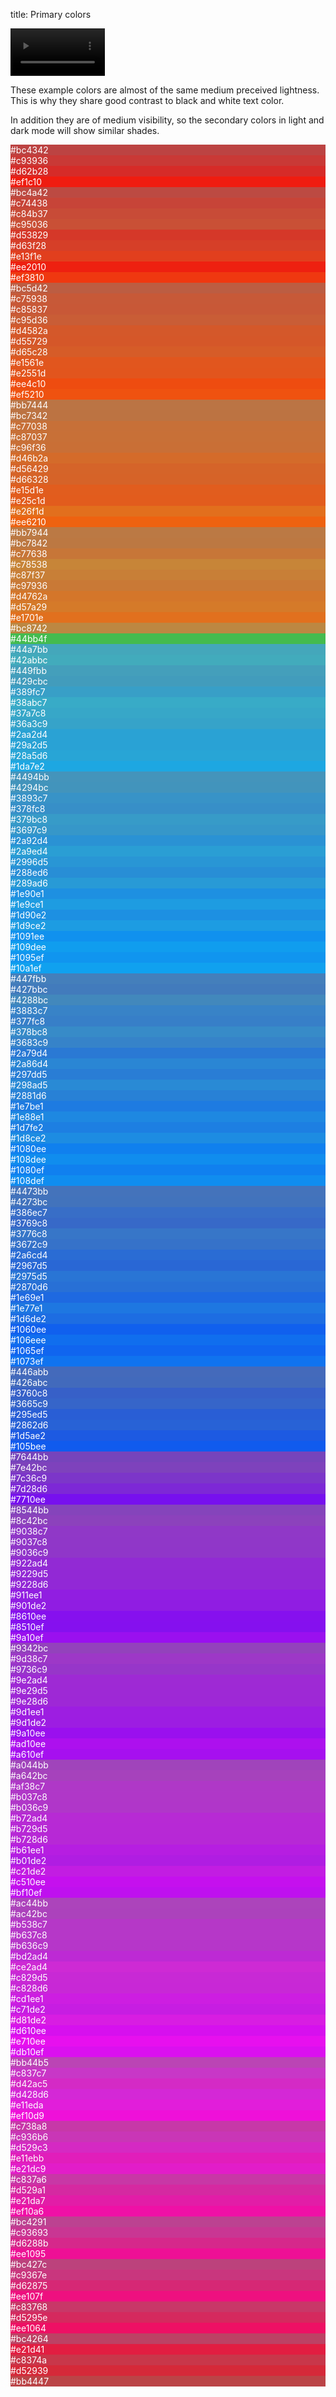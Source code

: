 title: Primary colors

<video autoplay loop style="width: 30%">
  <source src="../../../videos/desaturate.mp4" type="video/mp4">
</video> 

These example colors are almost of the same medium preceived lightness. This is why they share good contrast to black and white text color.

In addition they are of medium visibility, so the secondary colors in light and dark mode will show similar shades.

<div class="w3-row-padding" style="color:#fff">

<div class="w3-center w3-padding w3-col l1 m2 s3" style="background-color:#bc4342;cursor: copy;" onclick="copyColor(this.textContent);">#bc4342</div>
<div class="w3-center w3-padding w3-col l1 m2 s3" style="background-color:#c93936;cursor: copy;" onclick="copyColor(this.textContent);">#c93936</div>
<div class="w3-center w3-padding w3-col l1 m2 s3" style="background-color:#d62b28;cursor: copy;" onclick="copyColor(this.textContent);">#d62b28</div>
<div class="w3-center w3-padding w3-col l1 m2 s3" style="background-color:#ef1c10;cursor: copy;" onclick="copyColor(this.textContent);">#ef1c10</div>
<div class="w3-center w3-padding w3-col l1 m2 s3" style="background-color:#bc4a42;cursor: copy;" onclick="copyColor(this.textContent);">#bc4a42</div>
<div class="w3-center w3-padding w3-col l1 m2 s3" style="background-color:#c74438;cursor: copy;" onclick="copyColor(this.textContent);">#c74438</div>
<div class="w3-center w3-padding w3-col l1 m2 s3" style="background-color:#c84b37;cursor: copy;" onclick="copyColor(this.textContent);">#c84b37</div>
<div class="w3-center w3-padding w3-col l1 m2 s3" style="background-color:#c95036;cursor: copy;" onclick="copyColor(this.textContent);">#c95036</div>
<div class="w3-center w3-padding w3-col l1 m2 s3" style="background-color:#d53829;cursor: copy;" onclick="copyColor(this.textContent);">#d53829</div>
<div class="w3-center w3-padding w3-col l1 m2 s3" style="background-color:#d63f28;cursor: copy;" onclick="copyColor(this.textContent);">#d63f28</div>
<div class="w3-center w3-padding w3-col l1 m2 s3" style="background-color:#e13f1e;cursor: copy;" onclick="copyColor(this.textContent);">#e13f1e</div>
<div class="w3-center w3-padding w3-col l1 m2 s3" style="background-color:#ee2010;cursor: copy;" onclick="copyColor(this.textContent);">#ee2010</div>
<div class="w3-center w3-padding w3-col l1 m2 s3" style="background-color:#ef3810;cursor: copy;" onclick="copyColor(this.textContent);">#ef3810</div>
<div class="w3-center w3-padding w3-col l1 m2 s3" style="background-color:#bc5d42;cursor: copy;" onclick="copyColor(this.textContent);">#bc5d42</div>
<div class="w3-center w3-padding w3-col l1 m2 s3" style="background-color:#c75938;cursor: copy;" onclick="copyColor(this.textContent);">#c75938</div>
<div class="w3-center w3-padding w3-col l1 m2 s3" style="background-color:#c85837;cursor: copy;" onclick="copyColor(this.textContent);">#c85837</div>
<div class="w3-center w3-padding w3-col l1 m2 s3" style="background-color:#c95d36;cursor: copy;" onclick="copyColor(this.textContent);">#c95d36</div>
<div class="w3-center w3-padding w3-col l1 m2 s3" style="background-color:#d4582a;cursor: copy;" onclick="copyColor(this.textContent);">#d4582a</div>
<div class="w3-center w3-padding w3-col l1 m2 s3" style="background-color:#d55729;cursor: copy;" onclick="copyColor(this.textContent);">#d55729</div>
<div class="w3-center w3-padding w3-col l1 m2 s3" style="background-color:#d65c28;cursor: copy;" onclick="copyColor(this.textContent);">#d65c28</div>
<div class="w3-center w3-padding w3-col l1 m2 s3" style="background-color:#e1561e;cursor: copy;" onclick="copyColor(this.textContent);">#e1561e</div>
<div class="w3-center w3-padding w3-col l1 m2 s3" style="background-color:#e2551d;cursor: copy;" onclick="copyColor(this.textContent);">#e2551d</div>
<div class="w3-center w3-padding w3-col l1 m2 s3" style="background-color:#ee4c10;cursor: copy;" onclick="copyColor(this.textContent);">#ee4c10</div>
<div class="w3-center w3-padding w3-col l1 m2 s3" style="background-color:#ef5210;cursor: copy;" onclick="copyColor(this.textContent);">#ef5210</div>
<div class="w3-center w3-padding w3-col l1 m2 s3" style="background-color:#bb7444;cursor: copy;" onclick="copyColor(this.textContent);">#bb7444</div>
<div class="w3-center w3-padding w3-col l1 m2 s3" style="background-color:#bc7342;cursor: copy;" onclick="copyColor(this.textContent);">#bc7342</div>
<div class="w3-center w3-padding w3-col l1 m2 s3" style="background-color:#c77038;cursor: copy;" onclick="copyColor(this.textContent);">#c77038</div>
<div class="w3-center w3-padding w3-col l1 m2 s3" style="background-color:#c87037;cursor: copy;" onclick="copyColor(this.textContent);">#c87037</div>
<div class="w3-center w3-padding w3-col l1 m2 s3" style="background-color:#c96f36;cursor: copy;" onclick="copyColor(this.textContent);">#c96f36</div>
<div class="w3-center w3-padding w3-col l1 m2 s3" style="background-color:#d46b2a;cursor: copy;" onclick="copyColor(this.textContent);">#d46b2a</div>
<div class="w3-center w3-padding w3-col l1 m2 s3" style="background-color:#d56429;cursor: copy;" onclick="copyColor(this.textContent);">#d56429</div>
<div class="w3-center w3-padding w3-col l1 m2 s3" style="background-color:#d66328;cursor: copy;" onclick="copyColor(this.textContent);">#d66328</div>
<div class="w3-center w3-padding w3-col l1 m2 s3" style="background-color:#e15d1e;cursor: copy;" onclick="copyColor(this.textContent);">#e15d1e</div>
<div class="w3-center w3-padding w3-col l1 m2 s3" style="background-color:#e25c1d;cursor: copy;" onclick="copyColor(this.textContent);">#e25c1d</div>
<div class="w3-center w3-padding w3-col l1 m2 s3" style="background-color:#e26f1d;cursor: copy;" onclick="copyColor(this.textContent);">#e26f1d</div>
<div class="w3-center w3-padding w3-col l1 m2 s3" style="background-color:#ee6210;cursor: copy;" onclick="copyColor(this.textContent);">#ee6210</div>
<div class="w3-center w3-padding w3-col l1 m2 s3" style="background-color:#bb7944;cursor: copy;" onclick="copyColor(this.textContent);">#bb7944</div>
<div class="w3-center w3-padding w3-col l1 m2 s3" style="background-color:#bc7842;cursor: copy;" onclick="copyColor(this.textContent);">#bc7842</div>
<div class="w3-center w3-padding w3-col l1 m2 s3" style="background-color:#c77638;cursor: copy;" onclick="copyColor(this.textContent);">#c77638</div>
<div class="w3-center w3-padding w3-col l1 m2 s3" style="background-color:#c78538;cursor: copy;" onclick="copyColor(this.textContent);">#c78538</div>
<div class="w3-center w3-padding w3-col l1 m2 s3" style="background-color:#c87f37;cursor: copy;" onclick="copyColor(this.textContent);">#c87f37</div>
<div class="w3-center w3-padding w3-col l1 m2 s3" style="background-color:#c97936;cursor: copy;" onclick="copyColor(this.textContent);">#c97936</div>
<div class="w3-center w3-padding w3-col l1 m2 s3" style="background-color:#d4762a;cursor: copy;" onclick="copyColor(this.textContent);">#d4762a</div>
<div class="w3-center w3-padding w3-col l1 m2 s3" style="background-color:#d57a29;cursor: copy;" onclick="copyColor(this.textContent);">#d57a29</div>
<div class="w3-center w3-padding w3-col l1 m2 s3" style="background-color:#e1701e;cursor: copy;" onclick="copyColor(this.textContent);">#e1701e</div>
<div class="w3-center w3-padding w3-col l1 m2 s3" style="background-color:#bc8742;cursor: copy;" onclick="copyColor(this.textContent);">#bc8742</div>
<div class="w3-center w3-padding w3-col l1 m2 s3" style="background-color:#44bb4f;cursor: copy;" onclick="copyColor(this.textContent);">#44bb4f</div>
<div class="w3-center w3-padding w3-col l1 m2 s3" style="background-color:#44a7bb;cursor: copy;" onclick="copyColor(this.textContent);">#44a7bb</div>
<div class="w3-center w3-padding w3-col l1 m2 s3" style="background-color:#42abbc;cursor: copy;" onclick="copyColor(this.textContent);">#42abbc</div>
<div class="w3-center w3-padding w3-col l1 m2 s3" style="background-color:#449fbb;cursor: copy;" onclick="copyColor(this.textContent);">#449fbb</div>
<div class="w3-center w3-padding w3-col l1 m2 s3" style="background-color:#429cbc;cursor: copy;" onclick="copyColor(this.textContent);">#429cbc</div>
<div class="w3-center w3-padding w3-col l1 m2 s3" style="background-color:#389fc7;cursor: copy;" onclick="copyColor(this.textContent);">#389fc7</div>
<div class="w3-center w3-padding w3-col l1 m2 s3" style="background-color:#38abc7;cursor: copy;" onclick="copyColor(this.textContent);">#38abc7</div>
<div class="w3-center w3-padding w3-col l1 m2 s3" style="background-color:#37a7c8;cursor: copy;" onclick="copyColor(this.textContent);">#37a7c8</div>
<div class="w3-center w3-padding w3-col l1 m2 s3" style="background-color:#36a3c9;cursor: copy;" onclick="copyColor(this.textContent);">#36a3c9</div>
<div class="w3-center w3-padding w3-col l1 m2 s3" style="background-color:#2aa2d4;cursor: copy;" onclick="copyColor(this.textContent);">#2aa2d4</div>
<div class="w3-center w3-padding w3-col l1 m2 s3" style="background-color:#29a2d5;cursor: copy;" onclick="copyColor(this.textContent);">#29a2d5</div>
<div class="w3-center w3-padding w3-col l1 m2 s3" style="background-color:#28a5d6;cursor: copy;" onclick="copyColor(this.textContent);">#28a5d6</div>
<div class="w3-center w3-padding w3-col l1 m2 s3" style="background-color:#1da7e2;cursor: copy;" onclick="copyColor(this.textContent);">#1da7e2</div>
<div class="w3-center w3-padding w3-col l1 m2 s3" style="background-color:#4494bb;cursor: copy;" onclick="copyColor(this.textContent);">#4494bb</div>
<div class="w3-center w3-padding w3-col l1 m2 s3" style="background-color:#4294bc;cursor: copy;" onclick="copyColor(this.textContent);">#4294bc</div>
<div class="w3-center w3-padding w3-col l1 m2 s3" style="background-color:#3893c7;cursor: copy;" onclick="copyColor(this.textContent);">#3893c7</div>
<div class="w3-center w3-padding w3-col l1 m2 s3" style="background-color:#378fc8;cursor: copy;" onclick="copyColor(this.textContent);">#378fc8</div>
<div class="w3-center w3-padding w3-col l1 m2 s3" style="background-color:#379bc8;cursor: copy;" onclick="copyColor(this.textContent);">#379bc8</div>
<div class="w3-center w3-padding w3-col l1 m2 s3" style="background-color:#3697c9;cursor: copy;" onclick="copyColor(this.textContent);">#3697c9</div>
<div class="w3-center w3-padding w3-col l1 m2 s3" style="background-color:#2a92d4;cursor: copy;" onclick="copyColor(this.textContent);">#2a92d4</div>
<div class="w3-center w3-padding w3-col l1 m2 s3" style="background-color:#2a9ed4;cursor: copy;" onclick="copyColor(this.textContent);">#2a9ed4</div>
<div class="w3-center w3-padding w3-col l1 m2 s3" style="background-color:#2996d5;cursor: copy;" onclick="copyColor(this.textContent);">#2996d5</div>
<div class="w3-center w3-padding w3-col l1 m2 s3" style="background-color:#288ed6;cursor: copy;" onclick="copyColor(this.textContent);">#288ed6</div>
<div class="w3-center w3-padding w3-col l1 m2 s3" style="background-color:#289ad6;cursor: copy;" onclick="copyColor(this.textContent);">#289ad6</div>
<div class="w3-center w3-padding w3-col l1 m2 s3" style="background-color:#1e90e1;cursor: copy;" onclick="copyColor(this.textContent);">#1e90e1</div>
<div class="w3-center w3-padding w3-col l1 m2 s3" style="background-color:#1e9ce1;cursor: copy;" onclick="copyColor(this.textContent);">#1e9ce1</div>
<div class="w3-center w3-padding w3-col l1 m2 s3" style="background-color:#1d90e2;cursor: copy;" onclick="copyColor(this.textContent);">#1d90e2</div>
<div class="w3-center w3-padding w3-col l1 m2 s3" style="background-color:#1d9ce2;cursor: copy;" onclick="copyColor(this.textContent);">#1d9ce2</div>
<div class="w3-center w3-padding w3-col l1 m2 s3" style="background-color:#1091ee;cursor: copy;" onclick="copyColor(this.textContent);">#1091ee</div>
<div class="w3-center w3-padding w3-col l1 m2 s3" style="background-color:#109dee;cursor: copy;" onclick="copyColor(this.textContent);">#109dee</div>
<div class="w3-center w3-padding w3-col l1 m2 s3" style="background-color:#1095ef;cursor: copy;" onclick="copyColor(this.textContent);">#1095ef</div>
<div class="w3-center w3-padding w3-col l1 m2 s3" style="background-color:#10a1ef;cursor: copy;" onclick="copyColor(this.textContent);">#10a1ef</div>
<div class="w3-center w3-padding w3-col l1 m2 s3" style="background-color:#447fbb;cursor: copy;" onclick="copyColor(this.textContent);">#447fbb</div>
<div class="w3-center w3-padding w3-col l1 m2 s3" style="background-color:#427bbc;cursor: copy;" onclick="copyColor(this.textContent);">#427bbc</div>
<div class="w3-center w3-padding w3-col l1 m2 s3" style="background-color:#4288bc;cursor: copy;" onclick="copyColor(this.textContent);">#4288bc</div>
<div class="w3-center w3-padding w3-col l1 m2 s3" style="background-color:#3883c7;cursor: copy;" onclick="copyColor(this.textContent);">#3883c7</div>
<div class="w3-center w3-padding w3-col l1 m2 s3" style="background-color:#377fc8;cursor: copy;" onclick="copyColor(this.textContent);">#377fc8</div>
<div class="w3-center w3-padding w3-col l1 m2 s3" style="background-color:#378bc8;cursor: copy;" onclick="copyColor(this.textContent);">#378bc8</div>
<div class="w3-center w3-padding w3-col l1 m2 s3" style="background-color:#3683c9;cursor: copy;" onclick="copyColor(this.textContent);">#3683c9</div>
<div class="w3-center w3-padding w3-col l1 m2 s3" style="background-color:#2a79d4;cursor: copy;" onclick="copyColor(this.textContent);">#2a79d4</div>
<div class="w3-center w3-padding w3-col l1 m2 s3" style="background-color:#2a86d4;cursor: copy;" onclick="copyColor(this.textContent);">#2a86d4</div>
<div class="w3-center w3-padding w3-col l1 m2 s3" style="background-color:#297dd5;cursor: copy;" onclick="copyColor(this.textContent);">#297dd5</div>
<div class="w3-center w3-padding w3-col l1 m2 s3" style="background-color:#298ad5;cursor: copy;" onclick="copyColor(this.textContent);">#298ad5</div>
<div class="w3-center w3-padding w3-col l1 m2 s3" style="background-color:#2881d6;cursor: copy;" onclick="copyColor(this.textContent);">#2881d6</div>
<div class="w3-center w3-padding w3-col l1 m2 s3" style="background-color:#1e7be1;cursor: copy;" onclick="copyColor(this.textContent);">#1e7be1</div>
<div class="w3-center w3-padding w3-col l1 m2 s3" style="background-color:#1e88e1;cursor: copy;" onclick="copyColor(this.textContent);">#1e88e1</div>
<div class="w3-center w3-padding w3-col l1 m2 s3" style="background-color:#1d7fe2;cursor: copy;" onclick="copyColor(this.textContent);">#1d7fe2</div>
<div class="w3-center w3-padding w3-col l1 m2 s3" style="background-color:#1d8ce2;cursor: copy;" onclick="copyColor(this.textContent);">#1d8ce2</div>
<div class="w3-center w3-padding w3-col l1 m2 s3" style="background-color:#1080ee;cursor: copy;" onclick="copyColor(this.textContent);">#1080ee</div>
<div class="w3-center w3-padding w3-col l1 m2 s3" style="background-color:#108dee;cursor: copy;" onclick="copyColor(this.textContent);">#108dee</div>
<div class="w3-center w3-padding w3-col l1 m2 s3" style="background-color:#1080ef;cursor: copy;" onclick="copyColor(this.textContent);">#1080ef</div>
<div class="w3-center w3-padding w3-col l1 m2 s3" style="background-color:#108def;cursor: copy;" onclick="copyColor(this.textContent);">#108def</div>
<div class="w3-center w3-padding w3-col l1 m2 s3" style="background-color:#4473bb;cursor: copy;" onclick="copyColor(this.textContent);">#4473bb</div>
<div class="w3-center w3-padding w3-col l1 m2 s3" style="background-color:#4273bc;cursor: copy;" onclick="copyColor(this.textContent);">#4273bc</div>
<div class="w3-center w3-padding w3-col l1 m2 s3" style="background-color:#386ec7;cursor: copy;" onclick="copyColor(this.textContent);">#386ec7</div>
<div class="w3-center w3-padding w3-col l1 m2 s3" style="background-color:#3769c8;cursor: copy;" onclick="copyColor(this.textContent);">#3769c8</div>
<div class="w3-center w3-padding w3-col l1 m2 s3" style="background-color:#3776c8;cursor: copy;" onclick="copyColor(this.textContent);">#3776c8</div>
<div class="w3-center w3-padding w3-col l1 m2 s3" style="background-color:#3672c9;cursor: copy;" onclick="copyColor(this.textContent);">#3672c9</div>
<div class="w3-center w3-padding w3-col l1 m2 s3" style="background-color:#2a6cd4;cursor: copy;" onclick="copyColor(this.textContent);">#2a6cd4</div>
<div class="w3-center w3-padding w3-col l1 m2 s3" style="background-color:#2967d5;cursor: copy;" onclick="copyColor(this.textContent);">#2967d5</div>
<div class="w3-center w3-padding w3-col l1 m2 s3" style="background-color:#2975d5;cursor: copy;" onclick="copyColor(this.textContent);">#2975d5</div>
<div class="w3-center w3-padding w3-col l1 m2 s3" style="background-color:#2870d6;cursor: copy;" onclick="copyColor(this.textContent);">#2870d6</div>
<div class="w3-center w3-padding w3-col l1 m2 s3" style="background-color:#1e69e1;cursor: copy;" onclick="copyColor(this.textContent);">#1e69e1</div>
<div class="w3-center w3-padding w3-col l1 m2 s3" style="background-color:#1e77e1;cursor: copy;" onclick="copyColor(this.textContent);">#1e77e1</div>
<div class="w3-center w3-padding w3-col l1 m2 s3" style="background-color:#1d6de2;cursor: copy;" onclick="copyColor(this.textContent);">#1d6de2</div>
<div class="w3-center w3-padding w3-col l1 m2 s3" style="background-color:#1060ee;cursor: copy;" onclick="copyColor(this.textContent);">#1060ee</div>
<div class="w3-center w3-padding w3-col l1 m2 s3" style="background-color:#106eee;cursor: copy;" onclick="copyColor(this.textContent);">#106eee</div>
<div class="w3-center w3-padding w3-col l1 m2 s3" style="background-color:#1065ef;cursor: copy;" onclick="copyColor(this.textContent);">#1065ef</div>
<div class="w3-center w3-padding w3-col l1 m2 s3" style="background-color:#1073ef;cursor: copy;" onclick="copyColor(this.textContent);">#1073ef</div>
<div class="w3-center w3-padding w3-col l1 m2 s3" style="background-color:#446abb;cursor: copy;" onclick="copyColor(this.textContent);">#446abb</div>
<div class="w3-center w3-padding w3-col l1 m2 s3" style="background-color:#426abc;cursor: copy;" onclick="copyColor(this.textContent);">#426abc</div>
<div class="w3-center w3-padding w3-col l1 m2 s3" style="background-color:#3760c8;cursor: copy;" onclick="copyColor(this.textContent);">#3760c8</div>
<div class="w3-center w3-padding w3-col l1 m2 s3" style="background-color:#3665c9;cursor: copy;" onclick="copyColor(this.textContent);">#3665c9</div>
<div class="w3-center w3-padding w3-col l1 m2 s3" style="background-color:#295ed5;cursor: copy;" onclick="copyColor(this.textContent);">#295ed5</div>
<div class="w3-center w3-padding w3-col l1 m2 s3" style="background-color:#2862d6;cursor: copy;" onclick="copyColor(this.textContent);">#2862d6</div>
<div class="w3-center w3-padding w3-col l1 m2 s3" style="background-color:#1d5ae2;cursor: copy;" onclick="copyColor(this.textContent);">#1d5ae2</div>
<div class="w3-center w3-padding w3-col l1 m2 s3" style="background-color:#105bee;cursor: copy;" onclick="copyColor(this.textContent);">#105bee</div>
<div class="w3-center w3-padding w3-col l1 m2 s3" style="background-color:#7644bb;cursor: copy;" onclick="copyColor(this.textContent);">#7644bb</div>
<div class="w3-center w3-padding w3-col l1 m2 s3" style="background-color:#7e42bc;cursor: copy;" onclick="copyColor(this.textContent);">#7e42bc</div>
<div class="w3-center w3-padding w3-col l1 m2 s3" style="background-color:#7c36c9;cursor: copy;" onclick="copyColor(this.textContent);">#7c36c9</div>
<div class="w3-center w3-padding w3-col l1 m2 s3" style="background-color:#7d28d6;cursor: copy;" onclick="copyColor(this.textContent);">#7d28d6</div>
<div class="w3-center w3-padding w3-col l1 m2 s3" style="background-color:#7710ee;cursor: copy;" onclick="copyColor(this.textContent);">#7710ee</div>
<div class="w3-center w3-padding w3-col l1 m2 s3" style="background-color:#8544bb;cursor: copy;" onclick="copyColor(this.textContent);">#8544bb</div>
<div class="w3-center w3-padding w3-col l1 m2 s3" style="background-color:#8c42bc;cursor: copy;" onclick="copyColor(this.textContent);">#8c42bc</div>
<div class="w3-center w3-padding w3-col l1 m2 s3" style="background-color:#9038c7;cursor: copy;" onclick="copyColor(this.textContent);">#9038c7</div>
<div class="w3-center w3-padding w3-col l1 m2 s3" style="background-color:#9037c8;cursor: copy;" onclick="copyColor(this.textContent);">#9037c8</div>
<div class="w3-center w3-padding w3-col l1 m2 s3" style="background-color:#9036c9;cursor: copy;" onclick="copyColor(this.textContent);">#9036c9</div>
<div class="w3-center w3-padding w3-col l1 m2 s3" style="background-color:#922ad4;cursor: copy;" onclick="copyColor(this.textContent);">#922ad4</div>
<div class="w3-center w3-padding w3-col l1 m2 s3" style="background-color:#9229d5;cursor: copy;" onclick="copyColor(this.textContent);">#9229d5</div>
<div class="w3-center w3-padding w3-col l1 m2 s3" style="background-color:#9228d6;cursor: copy;" onclick="copyColor(this.textContent);">#9228d6</div>
<div class="w3-center w3-padding w3-col l1 m2 s3" style="background-color:#911ee1;cursor: copy;" onclick="copyColor(this.textContent);">#911ee1</div>
<div class="w3-center w3-padding w3-col l1 m2 s3" style="background-color:#901de2;cursor: copy;" onclick="copyColor(this.textContent);">#901de2</div>
<div class="w3-center w3-padding w3-col l1 m2 s3" style="background-color:#8610ee;cursor: copy;" onclick="copyColor(this.textContent);">#8610ee</div>
<div class="w3-center w3-padding w3-col l1 m2 s3" style="background-color:#8510ef;cursor: copy;" onclick="copyColor(this.textContent);">#8510ef</div>
<div class="w3-center w3-padding w3-col l1 m2 s3" style="background-color:#9a10ef;cursor: copy;" onclick="copyColor(this.textContent);">#9a10ef</div>
<div class="w3-center w3-padding w3-col l1 m2 s3" style="background-color:#9342bc;cursor: copy;" onclick="copyColor(this.textContent);">#9342bc</div>
<div class="w3-center w3-padding w3-col l1 m2 s3" style="background-color:#9d38c7;cursor: copy;" onclick="copyColor(this.textContent);">#9d38c7</div>
<div class="w3-center w3-padding w3-col l1 m2 s3" style="background-color:#9736c9;cursor: copy;" onclick="copyColor(this.textContent);">#9736c9</div>
<div class="w3-center w3-padding w3-col l1 m2 s3" style="background-color:#9e2ad4;cursor: copy;" onclick="copyColor(this.textContent);">#9e2ad4</div>
<div class="w3-center w3-padding w3-col l1 m2 s3" style="background-color:#9e29d5;cursor: copy;" onclick="copyColor(this.textContent);">#9e29d5</div>
<div class="w3-center w3-padding w3-col l1 m2 s3" style="background-color:#9e28d6;cursor: copy;" onclick="copyColor(this.textContent);">#9e28d6</div>
<div class="w3-center w3-padding w3-col l1 m2 s3" style="background-color:#9d1ee1;cursor: copy;" onclick="copyColor(this.textContent);">#9d1ee1</div>
<div class="w3-center w3-padding w3-col l1 m2 s3" style="background-color:#9d1de2;cursor: copy;" onclick="copyColor(this.textContent);">#9d1de2</div>
<div class="w3-center w3-padding w3-col l1 m2 s3" style="background-color:#9a10ee;cursor: copy;" onclick="copyColor(this.textContent);">#9a10ee</div>
<div class="w3-center w3-padding w3-col l1 m2 s3" style="background-color:#ad10ee;cursor: copy;" onclick="copyColor(this.textContent);">#ad10ee</div>
<div class="w3-center w3-padding w3-col l1 m2 s3" style="background-color:#a610ef;cursor: copy;" onclick="copyColor(this.textContent);">#a610ef</div>
<div class="w3-center w3-padding w3-col l1 m2 s3" style="background-color:#a044bb;cursor: copy;" onclick="copyColor(this.textContent);">#a044bb</div>
<div class="w3-center w3-padding w3-col l1 m2 s3" style="background-color:#a642bc;cursor: copy;" onclick="copyColor(this.textContent);">#a642bc</div>
<div class="w3-center w3-padding w3-col l1 m2 s3" style="background-color:#af38c7;cursor: copy;" onclick="copyColor(this.textContent);">#af38c7</div>
<div class="w3-center w3-padding w3-col l1 m2 s3" style="background-color:#b037c8;cursor: copy;" onclick="copyColor(this.textContent);">#b037c8</div>
<div class="w3-center w3-padding w3-col l1 m2 s3" style="background-color:#b036c9;cursor: copy;" onclick="copyColor(this.textContent);">#b036c9</div>
<div class="w3-center w3-padding w3-col l1 m2 s3" style="background-color:#b72ad4;cursor: copy;" onclick="copyColor(this.textContent);">#b72ad4</div>
<div class="w3-center w3-padding w3-col l1 m2 s3" style="background-color:#b729d5;cursor: copy;" onclick="copyColor(this.textContent);">#b729d5</div>
<div class="w3-center w3-padding w3-col l1 m2 s3" style="background-color:#b728d6;cursor: copy;" onclick="copyColor(this.textContent);">#b728d6</div>
<div class="w3-center w3-padding w3-col l1 m2 s3" style="background-color:#b61ee1;cursor: copy;" onclick="copyColor(this.textContent);">#b61ee1</div>
<div class="w3-center w3-padding w3-col l1 m2 s3" style="background-color:#b01de2;cursor: copy;" onclick="copyColor(this.textContent);">#b01de2</div>
<div class="w3-center w3-padding w3-col l1 m2 s3" style="background-color:#c21de2;cursor: copy;" onclick="copyColor(this.textContent);">#c21de2</div>
<div class="w3-center w3-padding w3-col l1 m2 s3" style="background-color:#c510ee;cursor: copy;" onclick="copyColor(this.textContent);">#c510ee</div>
<div class="w3-center w3-padding w3-col l1 m2 s3" style="background-color:#bf10ef;cursor: copy;" onclick="copyColor(this.textContent);">#bf10ef</div>
<div class="w3-center w3-padding w3-col l1 m2 s3" style="background-color:#ac44bb;cursor: copy;" onclick="copyColor(this.textContent);">#ac44bb</div>
<div class="w3-center w3-padding w3-col l1 m2 s3" style="background-color:#ac42bc;cursor: copy;" onclick="copyColor(this.textContent);">#ac42bc</div>
<div class="w3-center w3-padding w3-col l1 m2 s3" style="background-color:#b538c7;cursor: copy;" onclick="copyColor(this.textContent);">#b538c7</div>
<div class="w3-center w3-padding w3-col l1 m2 s3" style="background-color:#b637c8;cursor: copy;" onclick="copyColor(this.textContent);">#b637c8</div>
<div class="w3-center w3-padding w3-col l1 m2 s3" style="background-color:#b636c9;cursor: copy;" onclick="copyColor(this.textContent);">#b636c9</div>
<div class="w3-center w3-padding w3-col l1 m2 s3" style="background-color:#bd2ad4;cursor: copy;" onclick="copyColor(this.textContent);">#bd2ad4</div>
<div class="w3-center w3-padding w3-col l1 m2 s3" style="background-color:#ce2ad4;cursor: copy;" onclick="copyColor(this.textContent);">#ce2ad4</div>
<div class="w3-center w3-padding w3-col l1 m2 s3" style="background-color:#c829d5;cursor: copy;" onclick="copyColor(this.textContent);">#c829d5</div>
<div class="w3-center w3-padding w3-col l1 m2 s3" style="background-color:#c828d6;cursor: copy;" onclick="copyColor(this.textContent);">#c828d6</div>
<div class="w3-center w3-padding w3-col l1 m2 s3" style="background-color:#cd1ee1;cursor: copy;" onclick="copyColor(this.textContent);">#cd1ee1</div>
<div class="w3-center w3-padding w3-col l1 m2 s3" style="background-color:#c71de2;cursor: copy;" onclick="copyColor(this.textContent);">#c71de2</div>
<div class="w3-center w3-padding w3-col l1 m2 s3" style="background-color:#d81de2;cursor: copy;" onclick="copyColor(this.textContent);">#d81de2</div>
<div class="w3-center w3-padding w3-col l1 m2 s3" style="background-color:#d610ee;cursor: copy;" onclick="copyColor(this.textContent);">#d610ee</div>
<div class="w3-center w3-padding w3-col l1 m2 s3" style="background-color:#e710ee;cursor: copy;" onclick="copyColor(this.textContent);">#e710ee</div>
<div class="w3-center w3-padding w3-col l1 m2 s3" style="background-color:#db10ef;cursor: copy;" onclick="copyColor(this.textContent);">#db10ef</div>
<div class="w3-center w3-padding w3-col l1 m2 s3" style="background-color:#bb44b5;cursor: copy;" onclick="copyColor(this.textContent);">#bb44b5</div>
<div class="w3-center w3-padding w3-col l1 m2 s3" style="background-color:#c837c7;cursor: copy;" onclick="copyColor(this.textContent);">#c837c7</div>
<div class="w3-center w3-padding w3-col l1 m2 s3" style="background-color:#d42ac5;cursor: copy;" onclick="copyColor(this.textContent);">#d42ac5</div>
<div class="w3-center w3-padding w3-col l1 m2 s3" style="background-color:#d428d6;cursor: copy;" onclick="copyColor(this.textContent);">#d428d6</div>
<div class="w3-center w3-padding w3-col l1 m2 s3" style="background-color:#e11eda;cursor: copy;" onclick="copyColor(this.textContent);">#e11eda</div>
<div class="w3-center w3-padding w3-col l1 m2 s3" style="background-color:#ef10d9;cursor: copy;" onclick="copyColor(this.textContent);">#ef10d9</div>
<div class="w3-center w3-padding w3-col l1 m2 s3" style="background-color:#c738a8;cursor: copy;" onclick="copyColor(this.textContent);">#c738a8</div>
<div class="w3-center w3-padding w3-col l1 m2 s3" style="background-color:#c936b6;cursor: copy;" onclick="copyColor(this.textContent);">#c936b6</div>
<div class="w3-center w3-padding w3-col l1 m2 s3" style="background-color:#d529c3;cursor: copy;" onclick="copyColor(this.textContent);">#d529c3</div>
<div class="w3-center w3-padding w3-col l1 m2 s3" style="background-color:#e11ebb;cursor: copy;" onclick="copyColor(this.textContent);">#e11ebb</div>
<div class="w3-center w3-padding w3-col l1 m2 s3" style="background-color:#e21dc9;cursor: copy;" onclick="copyColor(this.textContent);">#e21dc9</div>
<div class="w3-center w3-padding w3-col l1 m2 s3" style="background-color:#c837a6;cursor: copy;" onclick="copyColor(this.textContent);">#c837a6</div>
<div class="w3-center w3-padding w3-col l1 m2 s3" style="background-color:#d529a1;cursor: copy;" onclick="copyColor(this.textContent);">#d529a1</div>
<div class="w3-center w3-padding w3-col l1 m2 s3" style="background-color:#e21da7;cursor: copy;" onclick="copyColor(this.textContent);">#e21da7</div>
<div class="w3-center w3-padding w3-col l1 m2 s3" style="background-color:#ef10a6;cursor: copy;" onclick="copyColor(this.textContent);">#ef10a6</div>
<div class="w3-center w3-padding w3-col l1 m2 s3" style="background-color:#bc4291;cursor: copy;" onclick="copyColor(this.textContent);">#bc4291</div>
<div class="w3-center w3-padding w3-col l1 m2 s3" style="background-color:#c93693;cursor: copy;" onclick="copyColor(this.textContent);">#c93693</div>
<div class="w3-center w3-padding w3-col l1 m2 s3" style="background-color:#d6288b;cursor: copy;" onclick="copyColor(this.textContent);">#d6288b</div>
<div class="w3-center w3-padding w3-col l1 m2 s3" style="background-color:#ee1095;cursor: copy;" onclick="copyColor(this.textContent);">#ee1095</div>
<div class="w3-center w3-padding w3-col l1 m2 s3" style="background-color:#bc427c;cursor: copy;" onclick="copyColor(this.textContent);">#bc427c</div>
<div class="w3-center w3-padding w3-col l1 m2 s3" style="background-color:#c9367e;cursor: copy;" onclick="copyColor(this.textContent);">#c9367e</div>
<div class="w3-center w3-padding w3-col l1 m2 s3" style="background-color:#d62875;cursor: copy;" onclick="copyColor(this.textContent);">#d62875</div>
<div class="w3-center w3-padding w3-col l1 m2 s3" style="background-color:#ee107f;cursor: copy;" onclick="copyColor(this.textContent);">#ee107f</div>
<div class="w3-center w3-padding w3-col l1 m2 s3" style="background-color:#c83768;cursor: copy;" onclick="copyColor(this.textContent);">#c83768</div>
<div class="w3-center w3-padding w3-col l1 m2 s3" style="background-color:#d5295e;cursor: copy;" onclick="copyColor(this.textContent);">#d5295e</div>
<div class="w3-center w3-padding w3-col l1 m2 s3" style="background-color:#ee1064;cursor: copy;" onclick="copyColor(this.textContent);">#ee1064</div>
<div class="w3-center w3-padding w3-col l1 m2 s3" style="background-color:#bc4264;cursor: copy;" onclick="copyColor(this.textContent);">#bc4264</div>
<div class="w3-center w3-padding w3-col l1 m2 s3" style="background-color:#e21d41;cursor: copy;" onclick="copyColor(this.textContent);">#e21d41</div>
<div class="w3-center w3-padding w3-col l1 m2 s3" style="background-color:#c8374a;cursor: copy;" onclick="copyColor(this.textContent);">#c8374a</div>
<div class="w3-center w3-padding w3-col l1 m2 s3" style="background-color:#d52939;cursor: copy;" onclick="copyColor(this.textContent);">#d52939</div>
<div class="w3-center w3-padding w3-col l1 m2 s3" style="background-color:#bb4447;cursor: copy;" onclick="copyColor(this.textContent);">#bb4447</div>

</div>
<script>
function copyColor(color) {
  navigator.clipboard.writeText(color);
}
</script>